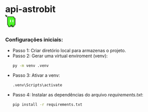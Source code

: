 # api-astrobit  <div><img height="40" src="https://raw.githubusercontent.com/antonio-pss/bit-debugger/refs/heads/main/images/bit/bit-walk/0.png"/></div>

### Configurações iniciais:
- Passo 1: Criar diretório local para armazenas o projeto.
- Passo 2: Gerar uma virtual enviroment (venv):
   ```bash
   py -m venv .venv
   ```
- Passo 3: Ativar a venv:
   ```bash
   .venv\Scripts\activate
- Passo 4: Instalar as dependências do arquivo *requirements.txt*:
  ```bash
  pip install -r requirements.txt
  ```   
